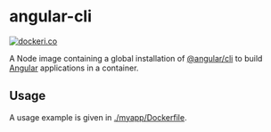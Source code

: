 # angular-cli

[![dockeri.co](http://dockeri.co/image/awesomeinc/angular-cli)](https://registry.hub.docker.com/awesomeinc/angular-cli/)

A Node image containing a global installation of [@angular/cli](https://github.com/angular/angular-cli) to build [Angular](https://angular.io/) applications in a container.

## Usage

A usage example is given in [./myapp/Dockerfile](./myapp/Dockerfile).